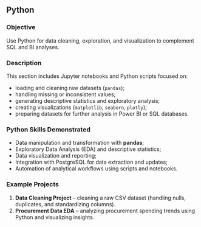 ## Python

### Objective
Use Python for data cleaning, exploration, and visualization to complement SQL and BI analyses.

### Description
This section includes Jupyter notebooks and Python scripts focused on:
- loading and cleaning raw datasets (`pandas`);
- handling missing or inconsistent values;
- generating descriptive statistics and exploratory analysis;
- creating visualizations (`matplotlib`, `seaborn`, `plotly`);
- preparing datasets for further analysis in Power BI or SQL databases.

### Python Skills Demonstrated
- Data manipulation and transformation with **pandas**;  
- Exploratory Data Analysis (EDA) and descriptive statistics;  
- Data visualization and reporting;  
- Integration with PostgreSQL for data extraction and updates;  
- Automation of analytical workflows using scripts and notebooks.

### Example Projects
1. **Data Cleaning Project** – cleaning a raw CSV dataset (handling nulls, duplicates, and standardizing columns).  
2. **Procurement Data EDA** – analyzing procurement spending trends using Python and visualizing insights.
